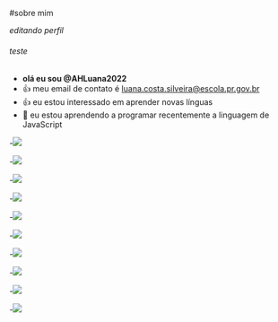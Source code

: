 #sobre mim

*editando perfil*
###### teste
- **olá eu sou @AHLuana2022**
- :+1: meu email de contato é luana.costa.silveira@escola.pr.gov.br
- :+1: eu estou interessado em aprender novas línguas
- 🌱 eu estou aprendendo a programar recentemente a linguagem de JavaScript

-![](https://img.shields.io/badge/Scratch-4D97FF?style=for-the-badge&logo=Scratch&logoColor=white)

-![](https://img.shields.io/badge/JavaScript-323330?style=for-the-badge&logo=javascript&logoColor=F7DF1E)

-![](https://img.shields.io/badge/Messenger-00B2FF?style=for-the-badge&logo=messenger&logoColor=white)

-![](https://img.shields.io/badge/Twitter-1DA1F2?style=for-the-badge&logo=twitter&logoColor=white)

-![](https://img.shields.io/badge/Deezer-FEAA2D?style=for-the-badge&logo=deezer&logoColor=white)

-![](https://img.shields.io/badge/Stellar-090020?style=for-the-badge&logo=stellar&logoColor=white)

-![](https://img.shields.io/badge/iFood-EA1D2C?style=for-the-badge&logo=ifood&logoColor=white)

-![](https://img.shields.io/badge/PlayStation-003791?style=for-the-badge&logo=playstation&logoColor=white)

-![](https://img.shields.io/badge/Discord-5865F2?style=for-the-badge&logo=discord&logoColor=white)

-![](https://img.shields.io/badge/Netflix-E50914?style=for-the-badge&logo=netflix&logoColor=white)
